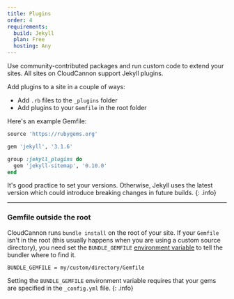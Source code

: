 ```yaml
---
title: Plugins
order: 4
requirements:
  build: Jekyll
  plan: Free
  hosting: Any
---
```


Use community-contributed packages and run custom code to extend your sites.
All sites on CloudCannon support Jekyll plugins.

Add plugins to a site in a couple of ways:

- Add `.rb` files to the `_plugins` folder
- Add plugins to your `Gemfile` in the root folder

Here's an example Gemfile:

~~~ruby
source 'https://rubygems.org'

gem 'jekyll', '3.1.6'

group :jekyll_plugins do
  gem 'jekyll-sitemap', '0.10.0'
end
~~~

It's good practice to set your versions. Otherwise, Jekyll uses the latest version which could introduce breaking changes in future builds.
{: .info}

---

### Gemfile outside the root

CloudCannon runs `bundle install` on the root of your site. If your `Gemfile` isn't in the root (this usually happens when you are using a custom source directory), you need set the `BUNDLE_GEMFILE` [environment variable](/building/environments/) to tell the bundler where to find it.

```
BUNDLE_GEMFILE = my/custom/directory/Gemfile
```

Setting the `BUNDLE_GEMFILE` environment variable requires that your gems are specified in the `_config.yml` file.
{: .info}
